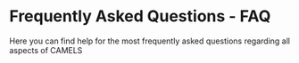 # Frequently Asked Questions - FAQ

Here you can find help for the most frequently asked questions regarding all aspects of CAMELS